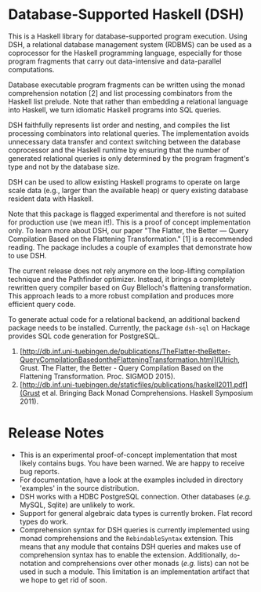 # Database-Supported Haskell (DSH)

This is a Haskell library for database-supported program
execution. Using DSH, a relational database management system (RDBMS)
can be used as a coprocessor for the Haskell programming language,
especially for those program fragments that carry out data-intensive
and data-parallel computations.

Database executable program fragments can be written using the monad
comprehension notation [2] and list processing combinators from the
Haskell list prelude. Note that rather than embedding a relational
language into Haskell, we turn idiomatic Haskell programs into SQL
queries.

DSH faithfully represents list order and nesting, and compiles the
list processing combinators into relational queries. The
implementation avoids unnecessary data transfer and context switching
between the database coprocessor and the Haskell runtime by ensuring
that the number of generated relational queries is only determined by
the program fragment's type and not by the database size.

DSH can be used to allow existing Haskell programs to operate on large
scale data (e.g., larger than the available heap) or query existing
database resident data with Haskell.

Note that this package is flagged experimental and therefore is not
suited for production use (we mean it!). This is a proof of concept
implementation only. To learn more about DSH, our paper "The Flatter,
the Better — Query Compilation Based on the Flattening
Transformation." [1] is a recommended reading. The package includes a
couple of examples that demonstrate how to use DSH.

The current release does not rely anymore on the loop-lifting
compilation technique and the Pathfinder optimizer. Instead, it brings
a completely rewritten query compiler based on Guy Blelloch's
flattening transformation. This approach leads to a more robust
compilation and produces more efficient query code.

To generate actual code for a relational backend, an additional
backend package needs to be installed. Currently, the package
`dsh-sql` on Hackage provides SQL code generation for PostgreSQL.


1. [http://db.inf.uni-tuebingen.de/publications/TheFlatter-theBetter-QueryCompilationBasedontheFlatteningTransformation.html](Ulrich, Grust. The Flatter, the Better - Query Compilation Based on the Flattening Transformation. Proc. SIGMOD 2015).
2. [http://db.inf.uni-tuebingen.de/staticfiles/publications/haskell2011.pdf](Grust
   et al. Bringing Back Monad Comprehensions. Haskell Symposium 2011).

# Release Notes

* This is an experimental proof-of-concept implementation that most
  likely contains bugs. You have been warned. We are happy to receive
  bug reports.
* For documentation, have a look at the examples included in directory
  'examples' in the source distribution.
* DSH works with a HDBC PostgreSQL connection. Other databases (*e.g.*
  MySQL, Sqlite) are unlikely to work.
* Support for general algebraic data types is currently broken. Flat
  record types do work.
* Comprehension syntax for DSH queries is currently implemented using
  monad comprehensions and the `RebindableSyntax` extension. This
  means that any module that contains DSH queries and makes use of
  comprehension syntax has to enable the extension. Additionally,
  `do`-notation and comprehensions over other monads (*e.g.* lists)
  can not be used in such a module. This limitation is an
  implementation artifact that we hope to get rid of soon.
